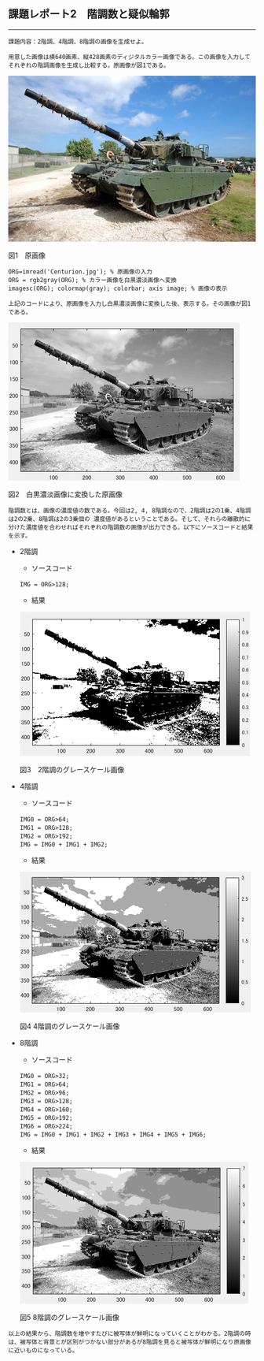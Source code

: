 ## 課題レポート2　階調数と疑似輪郭
---
`
課題内容：2階調、4階調、8階調の画像を生成せよ。
`

`
用意した画像は横640画素、縦428画素のディジタルカラー画像である。この画像を入力して
それぞれの階調画像を生成し比較する。原画像が図1である。
`

![Centurion](./Centurion.jpg)

図1　原画像

`
ORG=imread('Centurion.jpg'); % 原画像の入力
`  
`
ORG = rgb2gray(ORG); % カラー画像を白黒濃淡画像へ変換
`  
`
imagesc(ORG); colormap(gray); colorbar; axis image; % 画像の表示
`

`
上記のコードにより、原画像を入力し白黒濃淡画像に変換した後、表示する。その画像が図1である。
`

![2-1](./2-1.jpg)

図2　白黒濃淡画像に変換した原画像

`
階調数とは、画像の濃度値の数である。今回は2, 4, 8階調なので、2階調は2の1乗、4階調は2の2乗、8階調は2の3乗個の
濃度値があるということである。そして、それらの離散的に分けた濃度値を合わせればそれぞれの階調数の画像が出力できる。以下にソースコードと結果を示す。
`
- 2階調
    -  ソースコード

    `
    IMG = ORG>128;
    `

    - 結果

    ![2-2](./2-2.jpg)
    
    図3　2階調のグレースケール画像
    
- 4階調
    - ソースコード

    `
    IMG0 = ORG>64;
    `  
    `
    IMG1 = ORG>128;
    `  
    `
    IMG2 = ORG>192;
    `  
    `
    IMG = IMG0 + IMG1 + IMG2;
    `

    - 結果

    ![2-3](./2-3.jpg)
    
    図4 4階調のグレースケール画像
    
- 8階調
    - ソースコード

    `
    IMG0 = ORG>32;
    `  
    `
    IMG1 = ORG>64;
    `  
    `
    IMG2 = ORG>96;
    `  
    `
    IMG3 = ORG>128;
    `  
    `
    IMG4 = ORG>160;
    `  
    `
    IMG5 = ORG>192;
    `  
    `
    IMG6 = ORG>224;
    `  
    `
    IMG = IMG0 + IMG1 + IMG2 + IMG3 + IMG4 + IMG5 + IMG6;
    `

    - 結果

    ![2-4](./2-4.jpg)
    
    図5 8階調のグレースケール画像

`
以上の結果から、階調数を増やすたびに被写体が鮮明になっていくことがわかる。2階調の時は、被写体と背景とが区別がつかない部分があるが8階調を見ると被写体が鮮明になり原画像に近いものになっている。
`
